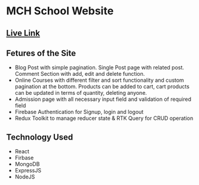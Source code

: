 # MCH School Website

## [Live Link](https://illustrious-sherbet-92583d.netlify.app)
## Fetures of the Site
  - Blog Post with simple pagination. Single Post page with related post. Comment Section with add, edit and delete function.
  - Online Courses with different filter and sort functionality and custom pagination at the bottom. Products can be added to cart, cart products can be updated in terms of quantity, deleting anyone.
  - Admission page with all necessary input field and validation of required field
  - Firebase Authentication for Signup, login and logout
  - Redux Toolkit to manage reducer state & RTK Query for CRUD operation

## Technology Used
  - React
  - Firbase
  - MongoDB
  - ExpressJS
  - NodeJS
